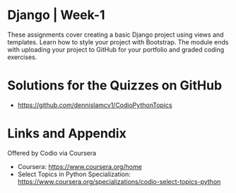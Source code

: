 # Django | Week-1

These assignments cover creating a basic Django project using views and templates. Learn how to style your project with Bootstrap. The module ends with uploading your project to GitHub for your portfolio and graded coding exercises.


Solutions for the Quizzes on GitHub 
========================================================

- https://github.com/dennislamcv1/CodioPythonTopics

Links and Appendix
========================================================
Offered by Codio via Coursera

- Coursera: https://www.coursera.org/home
- Select Topics in Python Specialization: https://www.coursera.org/specializations/codio-select-topics-python
